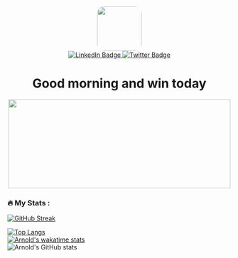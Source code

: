<div id="header" align="center">
  <img src="https://i.ibb.co/10yT9PB/arnold.png" width="100" style="border-radius:15px;"/>
  <div id="badges">
  <a href="https://www.linkedin.com/in/arnold-anotida-mubaiwa-75aa1816a/">
    <img src="https://img.shields.io/badge/LinkedIn-blue?style=for-the-badge&logo=linkedin&logoColor=white" alt="LinkedIn Badge"/>
  </a>
  <a href="https://twitter.com/arnold_mubaiwa">
    <img src="https://img.shields.io/badge/Twitter-blue?style=for-the-badge&logo=twitter&logoColor=white" alt="Twitter Badge"/>
  </a>
</div>
  <img src="https://komarev.com/ghpvc/?username=arnold-a-mubaiwa&style=flat-square&color=blue" alt=""/>
  <h1>
  Good morning and win today
<!--   <img src="https://media.giphy.com/media/hvRJCLFzcasrR4ia7z/giphy.gif" width="20px"/> -->
</h1>
 <img src="https://media.giphy.com/media/ljbc6imoJynedLFFLh/giphy.gif" width="500" height="200"/>
</div>


### :fire: My Stats :

[![GitHub Streak](http://github-readme-streak-stats.herokuapp.com?user=arnold-a-mubaiwa&theme=github-dark&background=000000)](https://git.io/streak-stats) 
<br>

[![Top Langs](https://github-readme-stats.vercel.app/api/top-langs/?username=arnold-a-mubaiwa&langs_count=5&theme=vision-friendly-dark)](https://github.com/arnold-a-mubaiwa/github-readme-stats)
<br>
[![Arnold's wakatime stats](https://github-readme-stats.vercel.app/api/wakatime?username=arnold_mubaiwa&layout=compact)](https://github.com/arnold-a-mubaiwa/github-readme-stats)
<br>
![Arnold's GitHub stats](https://github-readme-stats.vercel.app/api?username=arnold-a-mubaiwa&show_icons=true&theme=radical)
